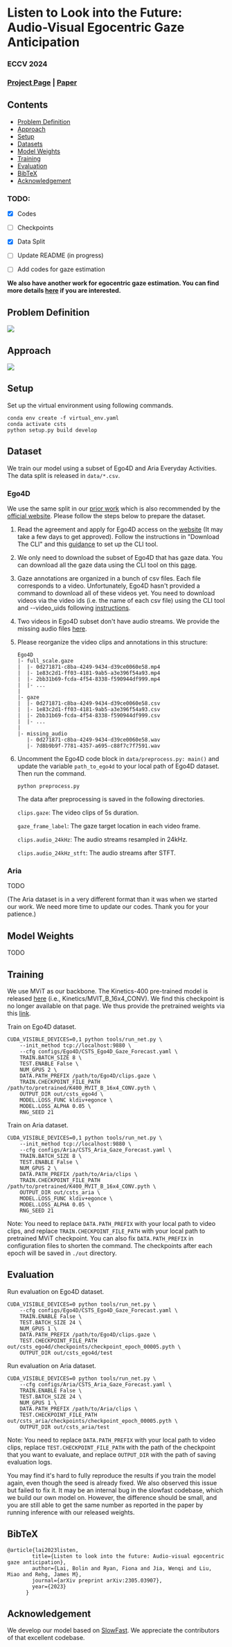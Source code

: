 # Listen to Look into the Future: Audio-Visual Egocentric Gaze Anticipation

### ECCV 2024

### [Project Page](https://bolinlai.github.io/CSTS-EgoGazeAnticipation/) | [Paper](https://arxiv.org/pdf/2305.03907)


## Contents
- [Problem Definition](#problem-definition)
- [Approach](#approach)
- [Setup](#setup)
- [Datasets](#dataset)
- [Model Weights](#model-weights)
- [Training](#training)
- [Evaluation](#evaluation)
- [BibTeX](#bibtex)
- [Acknowledgement](#acknowledgement)

### TODO:

- [x] Codes
- [ ] Checkpoints
- [x] Data Split
- [ ] Update README (in progress)
- [ ] Add codes for gaze estimation


**We also have another work for egocentric gaze estimation. You can find more details [here](https://bolinlai.github.io/GLC-EgoGazeEst/) if you are interested.**


## Problem Definition

 <img src='https://bolinlai.github.io/CSTS-EgoGazeAnticipation/figures/teaser.png'/>


## Approach

 <img src='https://bolinlai.github.io/CSTS-EgoGazeAnticipation/figures/method.png'/>


## Setup

Set up the virtual environment using following commands.

```shell
conda env create -f virtual_env.yaml
conda activate csts
python setup.py build develop
```

## Dataset

We train our model using a subset of Ego4D and Aria Everyday Activities. The data split is released in `data/*.csv`.

### Ego4D

We use the same split in our [prior work](https://github.com/BolinLai/GLC/blob/main/slowfast/datasets/DATASET.md) which is also recommended by the [official website](https://ego4d-data.org/docs/data/gaze/). Please follow the steps below to prepare the dataset. 

1. Read the agreement and apply for Ego4D access on the [website](https://ego4d-data.org/docs/start-here/) (It may take a few days to get approved). Follow the instructions in "Download The CLI" and this [guidance](https://github.com/facebookresearch/Ego4d/blob/main/ego4d/cli/README.md) to set up the CLI tool.


2. We only need to download the subset of Ego4D that has gaze data. You can download all the gaze data using the CLI tool on this [page](https://github.com/facebookresearch/Ego4d/blob/main/ego4d/cli/README.md).


3. Gaze annotations are organized in a bunch of csv files. Each file corresponds to a video. Unfortunately, Ego4D hasn't provided a command to download all of these videos yet. You need to download videos via the video ids (i.e. the name of each csv file) using the CLI tool and --video_uids following [instructions](https://ego4d-data.org/docs/CLI/).


4. Two videos in Ego4D subset don't have audio streams. We provide the missing audio files [here](https://drive.google.com/drive/folders/1iZuuRiflog9AazCtLXa9PbIYg-S3vENs?usp=drive_link).


5. Please reorganize the video clips and annotations in this structure:

    ```
    Ego4D
    |- full_scale.gaze
    |  |- 0d271871-c8ba-4249-9434-d39ce0060e58.mp4
    |  |- 1e83c2d1-ff03-4181-9ab5-a3e396f54a93.mp4
    |  |- 2bb31b69-fcda-4f54-8338-f590944df999.mp4
    |  |- ...
    |
    |- gaze
    |  |- 0d271871-c8ba-4249-9434-d39ce0060e58.csv
    |  |- 1e83c2d1-ff03-4181-9ab5-a3e396f54a93.csv
    |  |- 2bb31b69-fcda-4f54-8338-f590944df999.csv
    |  |- ...
    |
    |- missing_audio
       |- 0d271871-c8ba-4249-9434-d39ce0060e58.wav
       |- 7d8b9b9f-7781-4357-a695-c88f7c7f7591.wav
    ```

6. Uncomment the Ego4D code block in `data/preprocess.py: main()` and update the variable `path_to_ego4d` to your local path of Ego4D dataset. Then run the command.

    ```shell
    python preprocess.py
    ```
   The data after preprocessing is saved in the following directories.

   `clips.gaze`: The video clips of 5s duration.

   `gaze_frame_label`: The gaze target location in each video frame.

   `clips.audio_24kHz`: The audio streams resampled in 24kHz.

   `clips.audio_24kHz_stft`: The audio streams after STFT.

### Aria

TODO

(The Aria dataset is in a very different format than it was when we started our work. We need more time to update our codes. Thank you for your patience.)


## Model Weights

TODO


## Training

We use MViT as our backbone. The Kinetics-400 pre-trained model is released [here](https://github.com/facebookresearch/SlowFast/blob/main/MODEL_ZOO.md) (i.e., Kinetics/MVIT_B_16x4_CONV). We find this checkpoint is no longer available on that page. We thus provide the pretrained weights via this [link](https://drive.google.com/file/d/1cZjY9jK7urPxvZfYumIVVVvdXLmVsiJk/view?usp=drive_link).

Train on Ego4D dataset.

```shell
CUDA_VISIBLE_DEVICES=0,1 python tools/run_net.py \
    --init_method tcp://localhost:9880 \
    --cfg configs/Ego4D/CSTS_Ego4D_Gaze_Forecast.yaml \
    TRAIN.BATCH_SIZE 8 \
    TEST.ENABLE False \
    NUM_GPUS 2 \
    DATA.PATH_PREFIX /path/to/Ego4D/clips.gaze \
    TRAIN.CHECKPOINT_FILE_PATH /path/to/pretrained/K400_MVIT_B_16x4_CONV.pyth \
    OUTPUT_DIR out/csts_ego4d \
    MODEL.LOSS_FUNC kldiv+egonce \
    MODEL.LOSS_ALPHA 0.05 \
    RNG_SEED 21
```

Train on Aria dataset.

```shell
CUDA_VISIBLE_DEVICES=0,1 python tools/run_net.py \
    --init_method tcp://localhost:9880 \
    --cfg configs/Aria/CSTS_Aria_Gaze_Forecast.yaml \
    TRAIN.BATCH_SIZE 8 \
    TEST.ENABLE False \
    NUM_GPUS 2 \
    DATA.PATH_PREFIX /path/to/Aria/clips \
    TRAIN.CHECKPOINT_FILE_PATH /path/to/pretrained/K400_MVIT_B_16x4_CONV.pyth \
    OUTPUT_DIR out/csts_aria \
    MODEL.LOSS_FUNC kldiv+egonce \
    MODEL.LOSS_ALPHA 0.05 \
    RNG_SEED 21
```

Note: You need to replace `DATA.PATH_PREFIX` with your local path to video clips, and replace `TRAIN.CHECKPOINT_FILE_PATH` with your local path to pretrained MViT checkpoint. You can also fix `DATA.PATH_PREFIX` in configuration files to shorten the command. The checkpoints after each epoch will be saved in `./out` directory.


## Evaluation

Run evaluation on Ego4D dataset.

```shell
CUDA_VISIBLE_DEVICES=0 python tools/run_net.py \
    --cfg configs/Ego4D/CSTS_Ego4D_Gaze_Forecast.yaml \
    TRAIN.ENABLE False \
    TEST.BATCH_SIZE 24 \
    NUM_GPUS 1 \
    DATA.PATH_PREFIX /path/to/Ego4D/clips.gaze \
    TEST.CHECKPOINT_FILE_PATH out/csts_ego4d/checkpoints/checkpoint_epoch_00005.pyth \
    OUTPUT_DIR out/csts_ego4d/test
```

Run evaluation on Aria dataset.

```shell
CUDA_VISIBLE_DEVICES=0 python tools/run_net.py \
    --cfg configs/Aria/CSTS_Aria_Gaze_Forecast.yaml \
    TRAIN.ENABLE False \
    TEST.BATCH_SIZE 24 \
    NUM_GPUS 1 \
    DATA.PATH_PREFIX /path/to/Aria/clips \
    TEST.CHECKPOINT_FILE_PATH out/csts_aria/checkpoints/checkpoint_epoch_00005.pyth \
    OUTPUT_DIR out/csts_aria/test
```

Note: You need to replace `DATA.PATH_PREFIX` with your local path to video clips, replace `TEST.CHECKPOINT_FILE_PATH` with the path of the checkpoint that you want to evaluate, and replace `OUTPUT_DIR` with the path of saving evaluation logs.

You may find it's hard to fully reproduce the results if you train the model again, even though the seed is already fixed. We also observed this issue but failed to fix it. It may be an internal bug in the slowfast codebase, which we build our own model on. However, the difference should be small, and you are still able to get the same number as reported in the paper by running inference with our released weights.


## BibTeX

```
@article{lai2023listen,
        title={Listen to look into the future: Audio-visual egocentric gaze anticipation},
        author={Lai, Bolin and Ryan, Fiona and Jia, Wenqi and Liu, Miao and Rehg, James M},
        journal={arXiv preprint arXiv:2305.03907},
        year={2023}
      }
```


## Acknowledgement

We develop our model based on [SlowFast](https://github.com/facebookresearch/SlowFast). We appreciate the contributors of that excellent codebase.
